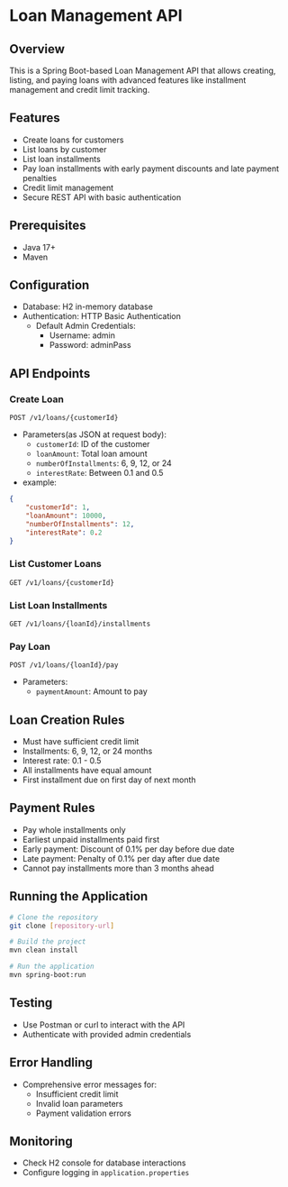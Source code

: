
# Loan Management API

## Overview
This is a Spring Boot-based Loan Management API that allows creating, listing, and paying loans with advanced features like installment management and credit limit tracking.

## Features
- Create loans for customers
- List loans by customer
- List loan installments
- Pay loan installments with early payment discounts and late payment penalties
- Credit limit management
- Secure REST API with basic authentication

## Prerequisites
- Java 17+
- Maven

## Configuration
- Database: H2 in-memory database
- Authentication: HTTP Basic Authentication
    - Default Admin Credentials:
        - Username: admin
        - Password: adminPass

## API Endpoints

### Create Loan
`POST /v1/loans/{customerId}`
- Parameters(as JSON at request body):
    - `customerId`: ID of the customer
    - `loanAmount`: Total loan amount
    - `numberOfInstallments`: 6, 9, 12, or 24
    - `interestRate`: Between 0.1 and 0.5
- example:
```json
{
    "customerId": 1,
    "loanAmount": 10000,
    "numberOfInstallments": 12,
    "interestRate": 0.2
}
```

### List Customer Loans
`GET /v1/loans/{customerId}`

### List Loan Installments
`GET /v1/loans/{loanId}/installments`

### Pay Loan
`POST /v1/loans/{loanId}/pay`
- Parameters:
    - `paymentAmount`: Amount to pay

## Loan Creation Rules
- Must have sufficient credit limit
- Installments: 6, 9, 12, or 24 months
- Interest rate: 0.1 - 0.5
- All installments have equal amount
- First installment due on first day of next month

## Payment Rules
- Pay whole installments only
- Earliest unpaid installments paid first
- Early payment: Discount of 0.1% per day before due date
- Late payment: Penalty of 0.1% per day after due date
- Cannot pay installments more than 3 months ahead

## Running the Application
```bash
# Clone the repository
git clone [repository-url]

# Build the project
mvn clean install

# Run the application
mvn spring-boot:run
```

## Testing
- Use Postman or curl to interact with the API
- Authenticate with provided admin credentials

## Error Handling
- Comprehensive error messages for:
    - Insufficient credit limit
    - Invalid loan parameters
    - Payment validation errors

## Monitoring
- Check H2 console for database interactions
- Configure logging in `application.properties`

